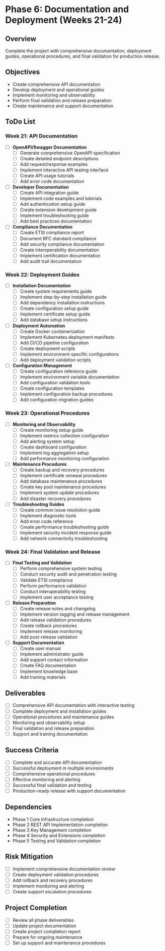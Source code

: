 # Phase 6: Documentation and Deployment (Weeks 21-24)

## Overview
Complete the project with comprehensive documentation, deployment guides, operational procedures, and final validation for production release.

## Objectives
- Create comprehensive API documentation
- Develop deployment and operational guides
- Implement monitoring and observability
- Perform final validation and release preparation
- Create maintenance and support documentation

## ToDo List

### Week 21: API Documentation
- [ ] **OpenAPI/Swagger Documentation**
  - [ ] Generate comprehensive OpenAPI specification
  - [ ] Create detailed endpoint descriptions
  - [ ] Add request/response examples
  - [ ] Implement interactive API testing interface
  - [ ] Create API usage tutorials
  - [ ] Add error code documentation

- [ ] **Developer Documentation**
  - [ ] Create API integration guide
  - [ ] Implement code examples and tutorials
  - [ ] Add authentication setup guide
  - [ ] Create extension development guide
  - [ ] Implement troubleshooting guide
  - [ ] Add best practices documentation

- [ ] **Compliance Documentation**
  - [ ] Create ETSI compliance report
  - [ ] Document RFC standard compliance
  - [ ] Add security compliance documentation
  - [ ] Create interoperability documentation
  - [ ] Implement certification documentation
  - [ ] Add audit trail documentation

### Week 22: Deployment Guides
- [ ] **Installation Documentation**
  - [ ] Create system requirements guide
  - [ ] Implement step-by-step installation guide
  - [ ] Add dependency installation instructions
  - [ ] Create configuration setup guide
  - [ ] Implement certificate setup guide
  - [ ] Add database setup instructions

- [ ] **Deployment Automation**
  - [ ] Create Docker containerization
  - [ ] Implement Kubernetes deployment manifests
  - [ ] Add CI/CD pipeline configuration
  - [ ] Create deployment scripts
  - [ ] Implement environment-specific configurations
  - [ ] Add deployment validation scripts

- [ ] **Configuration Management**
  - [ ] Create configuration reference guide
  - [ ] Implement environment variable documentation
  - [ ] Add configuration validation tools
  - [ ] Create configuration templates
  - [ ] Implement configuration backup procedures
  - [ ] Add configuration migration guides

### Week 23: Operational Procedures
- [ ] **Monitoring and Observability**
  - [ ] Create monitoring setup guide
  - [ ] Implement metrics collection configuration
  - [ ] Add alerting system setup
  - [ ] Create dashboard configuration
  - [ ] Implement log aggregation setup
  - [ ] Add performance monitoring configuration

- [ ] **Maintenance Procedures**
  - [ ] Create backup and recovery procedures
  - [ ] Implement certificate renewal procedures
  - [ ] Add database maintenance procedures
  - [ ] Create key pool maintenance procedures
  - [ ] Implement system update procedures
  - [ ] Add disaster recovery procedures

- [ ] **Troubleshooting Guides**
  - [ ] Create common issue resolution guide
  - [ ] Implement diagnostic tools
  - [ ] Add error code reference
  - [ ] Create performance troubleshooting guide
  - [ ] Implement security incident response guide
  - [ ] Add network connectivity troubleshooting

### Week 24: Final Validation and Release
- [ ] **Final Testing and Validation**
  - [ ] Perform comprehensive system testing
  - [ ] Conduct security audit and penetration testing
  - [ ] Validate ETSI compliance
  - [ ] Perform performance validation
  - [ ] Conduct interoperability testing
  - [ ] Implement user acceptance testing

- [ ] **Release Preparation**
  - [ ] Create release notes and changelog
  - [ ] Implement version tagging and release management
  - [ ] Add release validation procedures
  - [ ] Create rollback procedures
  - [ ] Implement release monitoring
  - [ ] Add post-release validation

- [ ] **Support Documentation**
  - [ ] Create user manual
  - [ ] Implement administrator guide
  - [ ] Add support contact information
  - [ ] Create FAQ documentation
  - [ ] Implement knowledge base
  - [ ] Add training materials

## Deliverables
- [ ] Comprehensive API documentation with interactive testing
- [ ] Complete deployment and installation guides
- [ ] Operational procedures and maintenance guides
- [ ] Monitoring and observability setup
- [ ] Final validation and release preparation
- [ ] Support and training documentation

## Success Criteria
- [ ] Complete and accurate API documentation
- [ ] Successful deployment in multiple environments
- [ ] Comprehensive operational procedures
- [ ] Effective monitoring and alerting
- [ ] Successful final validation and testing
- [ ] Production-ready release with support documentation

## Dependencies
- Phase 1 Core Infrastructure completion
- Phase 2 REST API Implementation completion
- Phase 3 Key Management completion
- Phase 4 Security and Extensions completion
- Phase 5 Testing and Validation completion

## Risk Mitigation
- [ ] Implement comprehensive documentation review
- [ ] Create deployment validation procedures
- [ ] Add rollback and recovery procedures
- [ ] Implement monitoring and alerting
- [ ] Create support escalation procedures

## Project Completion
- [ ] Review all phase deliverables
- [ ] Update project documentation
- [ ] Create project completion report
- [ ] Prepare for ongoing maintenance
- [ ] Set up support and maintenance procedures
